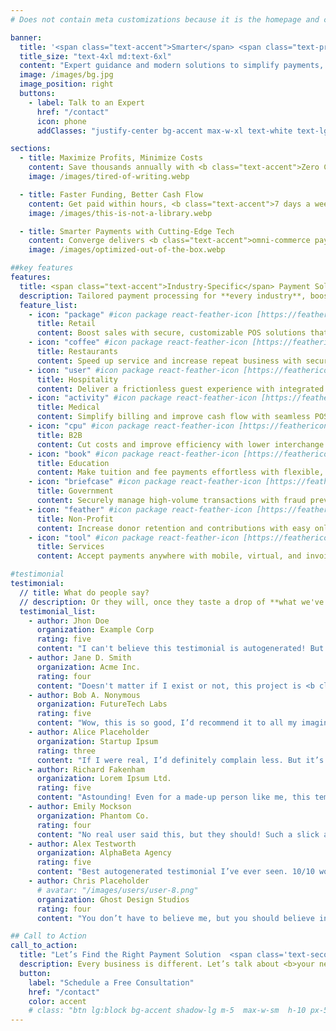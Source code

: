 ```yaml
---
# Does not contain meta customizations because it is the homepage and config is already set in the config file

banner:
  title: '<span class="text-accent">Smarter</span> <span class="text-primary">Payments Seamless Growth.</span>'
  title_size: "text-4xl md:text-6xl"
  content: "Expert guidance and modern solutions to simplify payments, improve cash flow, and support your business at every stage."
  image: /images/bg.jpg
  image_position: right
  buttons:
    - label: Talk to an Expert
      href: "/contact"
      icon: phone
      addClasses: "justify-center bg-accent max-w-xl text-white text-lg hover:bg-laccent shadow-md dark:border-white/10 dark:border"

sections:
  - title: Maximize Profits, Minimize Costs
    content: Save thousands annually with <b class="text-accent">Zero Cost Processing—pay 0%</b> on all credit card transactions. Accept payments in-person, online, and in-office with seamless processing and <b class="text-primary">flat-rate pricing</b> that keeps more money in your pocket.
    image: /images/tired-of-writing.webp

  - title: Faster Funding, Better Cash Flow
    content: Get paid within hours, <b class="text-accent">7 days a week—even on weekends</b> and holidays—with True Daily Funding. No more waiting days for payouts—speed up invoice payments, <b class="text-primary">cover expenses faster</b>, and improve cash flow efficiency.
    image: /images/this-is-not-a-library.webp

  - title: Smarter Payments with Cutting-Edge Tech
    content: Converge delivers <b class="text-accent">omni-commerce payments</b> for in-store, online, mobile, and phone orders. Accept credit, debit, gift cards, and mobile wallets like Apple Pay, handle recurring payments, and <b class="text-primary">reduce fraud risk</b> with secure data protection.
    image: /images/optimized-out-of-the-box.webp

##key features
features:
  title: <span class="text-accent">Industry-Specific</span> Payment Solutions
  description: Tailored payment processing for **every industry**, boosting efficiency, reducing costs, and enhancing customer experiences
  feature_list:
    - icon: "package" #icon package react-feather-icon [https://feathericons.com/]
      title: Retail
      content: Boost sales with secure, customizable POS solutions that adapt to any store layout and ensure seamless transactions.
    - icon: "coffee" #icon package react-feather-icon [https://feathericons.com/]
      title: Restaurants
      content: Speed up service and increase repeat business with secure POS systems, mobile ordering, and loyalty-driven rewards programs.
    - icon: "user" #icon package react-feather-icon [https://feathericons.com/]
      title: Hospitality
      content: Deliver a frictionless guest experience with integrated payment solutions for hotels, restaurants, retail shops, and services.
    - icon: "activity" #icon package react-feather-icon [https://feathericons.com/]
      title: Medical
      content: Simplify billing and improve cash flow with seamless POS and ACH payment solutions tailored for healthcare providers.
    - icon: "cpu" #icon package react-feather-icon [https://feathericons.com/]
      title: B2B
      content: Cut costs and improve efficiency with lower interchange rates for corporate, government, and purchasing card transactions.
    - icon: "book" #icon package react-feather-icon [https://feathericons.com/]
      title: Education
      content: Make tuition and fee payments effortless with flexible, budget-friendly processing solutions for schools and universities.
    - icon: "briefcase" #icon package react-feather-icon [https://feathericons.com/]
      title: Government
      content: Securely manage high-volume transactions with fraud prevention, global e-commerce support, and payment flexibility.
    - icon: "feather" #icon package react-feather-icon [https://feathericons.com/]
      title: Non-Profit
      content: Increase donor retention and contributions with easy online donation processing and recurring giving options.
    - icon: "tool" #icon package react-feather-icon [https://feathericons.com/]
      title: Services
      content: Accept payments anywhere with mobile, virtual, and invoicing solutions that make billing fast, easy, and secure.

#testimonial
testimonial:
  // title: What do people say?
  // description: Or they will, once they taste a drop of **what we've built**
  testimonial_list:
    - author: Jhon Doe
      organization: Example Corp
      rating: five
      content: "I can't believe this testimonial is autogenerated! But hey, I’d still give it <b class='text-accent'>five stars</b>!"
    - author: Jane D. Smith
      organization: Acme Inc.
      rating: four
      content: "Doesn't matter if I exist or not, this project is <b class='text-accent'>truly fantastic</b>. Highly recommend!"
    - author: Bob A. Nonymous
      organization: FutureTech Labs
      rating: five
      content: "Wow, this is so good, I’d recommend it to all my imaginary friends."
    - author: Alice Placeholder
      organization: Startup Ipsum
      rating: three
      content: "If I were real, I’d definitely complain less. But it’s still pretty good!"
    - author: Richard Fakenham
      organization: Lorem Ipsum Ltd.
      rating: five
      content: "Astounding! Even for a made-up person like me, this template <b class='text-accent'>exceeds expectations</b>."
    - author: Emily Mockson
      organization: Phantom Co.
      rating: four
      content: "No real user said this, but they should! Such a slick and modern experience."
    - author: Alex Testworth
      organization: AlphaBeta Agency
      rating: five
      content: "Best autogenerated testimonial I’ve ever seen. 10/10 would fake it again."
    - author: Chris Placeholder
      # avatar: "/images/users/user-8.png"
      organization: Ghost Design Studios
      rating: four
      content: "You don’t have to believe me, but you should believe in this product!"

## Call to Action
call_to_action:
  title: "Let’s Find the Right Payment Solution  <span class='text-secondary'>for You</span>."
  description: Every business is different. Let’s talk about <b>your needs</b> and build a payment strategy that works for you.
  button:
    label: "Schedule a Free Consultation"
    href: "/contact"
    color: accent
    # class: "btn lg:block bg-accent shadow-lg m-5  max-w-sm  h-10 px-5 text-lg text-white hover:bg-laccent text-center dark:border-white/10 dark:border"
---
```


